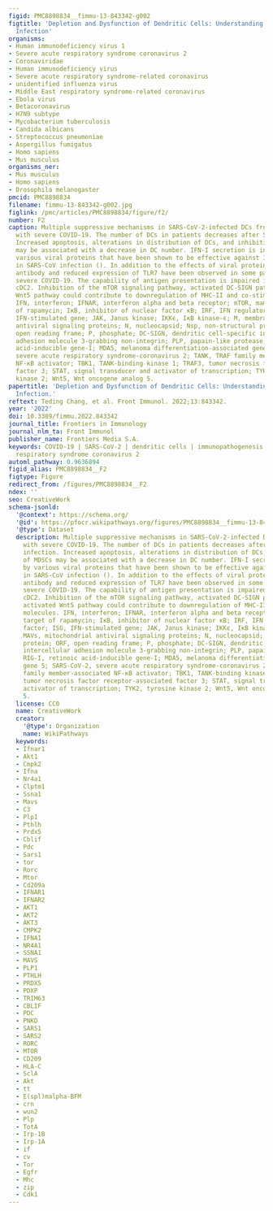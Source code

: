 ```yaml
---
figid: PMC8898834__fimmu-13-843342-g002
figtitle: 'Depletion and Dysfunction of Dendritic Cells: Understanding SARS-CoV-2
  Infection'
organisms:
- Human immunodeficiency virus 1
- Severe acute respiratory syndrome coronavirus 2
- Coronaviridae
- Human immunodeficiency virus
- Severe acute respiratory syndrome-related coronavirus
- unidentified influenza virus
- Middle East respiratory syndrome-related coronavirus
- Ebola virus
- Betacoronavirus
- H7N9 subtype
- Mycobacterium tuberculosis
- Candida albicans
- Streptococcus pneumoniae
- Aspergillus fumigatus
- Homo sapiens
- Mus musculus
organisms_ner:
- Mus musculus
- Homo sapiens
- Drosophila melanogaster
pmcid: PMC8898834
filename: fimmu-13-843342-g002.jpg
figlink: /pmc/articles/PMC8898834/figure/f2/
number: F2
caption: Multiple suppressive mechanisms in SARS-CoV-2-infected DCs from patients
  with severe COVID-19. The number of DCs in patients decreases after SARS-CoV-2 infection.
  Increased apoptosis, alterations in distribution of DCs, and inhibition of MDSCs
  may be associated with a decrease in DC number. IFN-I secretion is inhibited by
  various viral proteins that have been shown to be effective against IFN-I signaling
  in SARS-CoV infection (). In addition to the effects of viral proteins, anti-IFN
  antibody and reduced expression of TLR7 have been observed in some patients with
  severe COVID-19. The capability of antigen presentation is impaired in cDC1 and
  cDC2. Inhibition of the mTOR signaling pathway, activated DC-SIGN pathway, and activated
  Wnt5 pathway could contribute to downregulation of MHC-II and co-stimulatory molecules.
  IFN, interferon; IFNAR, interferon alpha and beta receptor; mTOR, mammalian target
  of rapamycin; IκB, inhibitor of nuclear factor κB; IRF, IFN regulatory factor; ISG,
  IFN-stimulated gene; JAK, Janus kinase; IKKϵ, IκB kinase-ϵ; M, membrane; MAVs, mitochondrial
  antiviral signaling proteins; N, nucleocapsid; Nsp, non-structural protein; ORF,
  open reading frame; P, phosphate; DC-SIGN, dendritic cell-specific intercellular
  adhesion molecule 3-grabbing non-integrin; PLP, papain-like protease; RIG-I, retinoic
  acid-inducible gene-I; MDA5, melanoma differentiation-associated gene 5; SARS-CoV-2,
  severe acute respiratory syndrome-coronavirus 2; TANK, TRAF family member-associated
  NF-κB activator; TBK1, TANK-binding kinase 1; TRAF3, tumor necrosis factor receptor-associated
  factor 3; STAT, signal transducer and activator of transcription; TYK2, tyrosine
  kinase 2; Wnt5, Wnt oncogene analog 5.
papertitle: 'Depletion and Dysfunction of Dendritic Cells: Understanding SARS-CoV-2
  Infection.'
reftext: Teding Chang, et al. Front Immunol. 2022;13:843342.
year: '2022'
doi: 10.3389/fimmu.2022.843342
journal_title: Frontiers in Immunology
journal_nlm_ta: Front Immunol
publisher_name: Frontiers Media S.A.
keywords: COVID-19 | SARS-CoV-2 | dendritic cells | immunopathogenesis | severe acute
  respiratory syndrome coronavirus 2
automl_pathway: 0.9636894
figid_alias: PMC8898834__F2
figtype: Figure
redirect_from: /figures/PMC8898834__F2
ndex: ''
seo: CreativeWork
schema-jsonld:
  '@context': https://schema.org/
  '@id': https://pfocr.wikipathways.org/figures/PMC8898834__fimmu-13-843342-g002.html
  '@type': Dataset
  description: Multiple suppressive mechanisms in SARS-CoV-2-infected DCs from patients
    with severe COVID-19. The number of DCs in patients decreases after SARS-CoV-2
    infection. Increased apoptosis, alterations in distribution of DCs, and inhibition
    of MDSCs may be associated with a decrease in DC number. IFN-I secretion is inhibited
    by various viral proteins that have been shown to be effective against IFN-I signaling
    in SARS-CoV infection (). In addition to the effects of viral proteins, anti-IFN
    antibody and reduced expression of TLR7 have been observed in some patients with
    severe COVID-19. The capability of antigen presentation is impaired in cDC1 and
    cDC2. Inhibition of the mTOR signaling pathway, activated DC-SIGN pathway, and
    activated Wnt5 pathway could contribute to downregulation of MHC-II and co-stimulatory
    molecules. IFN, interferon; IFNAR, interferon alpha and beta receptor; mTOR, mammalian
    target of rapamycin; IκB, inhibitor of nuclear factor κB; IRF, IFN regulatory
    factor; ISG, IFN-stimulated gene; JAK, Janus kinase; IKKϵ, IκB kinase-ϵ; M, membrane;
    MAVs, mitochondrial antiviral signaling proteins; N, nucleocapsid; Nsp, non-structural
    protein; ORF, open reading frame; P, phosphate; DC-SIGN, dendritic cell-specific
    intercellular adhesion molecule 3-grabbing non-integrin; PLP, papain-like protease;
    RIG-I, retinoic acid-inducible gene-I; MDA5, melanoma differentiation-associated
    gene 5; SARS-CoV-2, severe acute respiratory syndrome-coronavirus 2; TANK, TRAF
    family member-associated NF-κB activator; TBK1, TANK-binding kinase 1; TRAF3,
    tumor necrosis factor receptor-associated factor 3; STAT, signal transducer and
    activator of transcription; TYK2, tyrosine kinase 2; Wnt5, Wnt oncogene analog
    5.
  license: CC0
  name: CreativeWork
  creator:
    '@type': Organization
    name: WikiPathways
  keywords:
  - Ifnar1
  - Akt1
  - Cmpk2
  - Ifna
  - Nr4a1
  - Clptm1
  - Ssna1
  - Mavs
  - C3
  - Plp1
  - Pthlh
  - Prdx5
  - Cblif
  - Pdc
  - Sars1
  - tor
  - Rorc
  - Mtor
  - Cd209a
  - IFNAR1
  - IFNAR2
  - AKT1
  - AKT2
  - AKT3
  - CMPK2
  - IFNA1
  - NR4A1
  - SSNA1
  - MAVS
  - PLP1
  - PTHLH
  - PRDX5
  - PDXP
  - TRIM63
  - CBLIF
  - PDC
  - PNKD
  - SARS1
  - SARS2
  - RORC
  - MTOR
  - CD209
  - HLA-C
  - SclA
  - Akt
  - tt
  - E(spl)malpha-BFM
  - crn
  - wun2
  - Plp
  - TotA
  - Irp-1B
  - Irp-1A
  - if
  - cv
  - Tor
  - Egfr
  - Mhc
  - zip
  - Cdk1
---
```


